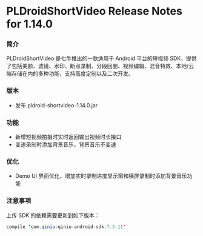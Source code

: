 # PLDroidShortVideo Release Notes for 1.14.0

### 简介

PLDroidShortVideo 是七牛推出的一款适用于 Android 平台的短视频 SDK，提供了包括美颜、滤镜、水印、断点录制、分段回删、视频编辑、混音特效、本地/云端存储在内的多种功能，支持高度定制以及二次开发。

### 版本

* 发布 pldroid-shortvideo-1.14.0.jar

### 功能

* 新增短视频拍摄时实时返回输出视频时长接口
* 变速录制时添加背景音乐，背景音乐不变速

### 优化

* Demo UI 界面优化，增加实时录制进度显示窗和横屏录制时添加背景音乐功能

### 注意事项

上传 SDK 的依赖需要更新到如下版本：

```java
compile 'com.qiniu:qiniu-android-sdk:7.3.11'
```